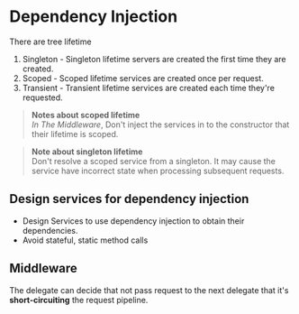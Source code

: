 # Dependency Injection

There are tree lifetime

1. Singleton - Singleton lifetime servers are created the first time they are created.
2. Scoped - Scoped lifetime services are created once per request.
3. Transient - Transient lifetime services are created each time they're requested.

> **Notes about scoped lifetime**  
*In The Middleware*, Don't inject the services in to the constructor that their lifetime is scoped.

> **Note about singleton lifetime**  
Don't resolve a scoped service from a singleton. It may cause the service have incorrect state when processing subsequent requests.

## Design services for dependency injection

- Design Services to use dependency injection to obtain their dependencies.
- Avoid stateful, static method calls

## Middleware

The delegate can decide that not pass request to the next delegate that it's **short-circuiting** the request pipeline.
